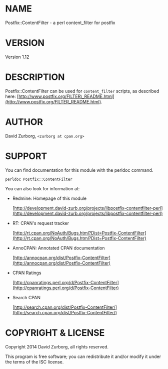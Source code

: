 # NAME

Postfix::ContentFilter - a perl content\_filter for postfix

# VERSION

Version 1.12

# DESCRIPTION

Postfix::ContentFilter can be used for `content_filter` scripts, as described here: [http://www.postfix.org/FILTER\_README.html](http://www.postfix.org/FILTER_README.html).

# AUTHOR

David Zurborg, `<zurborg at cpan.org>`

# SUPPORT

You can find documentation for this module with the perldoc command.

    perldoc Postfix::ContentFilter

You can also look for information at:

- Redmine: Homepage of this module

    [http://development.david-zurb.org/projects/libpostfix-contentfilter-perl](http://development.david-zurb.org/projects/libpostfix-contentfilter-perl)

- RT: CPAN's request tracker

    [http://rt.cpan.org/NoAuth/Bugs.html?Dist=Postfix-ContentFilter](http://rt.cpan.org/NoAuth/Bugs.html?Dist=Postfix-ContentFilter)

- AnnoCPAN: Annotated CPAN documentation

    [http://annocpan.org/dist/Postfix-ContentFilter](http://annocpan.org/dist/Postfix-ContentFilter)

- CPAN Ratings

    [http://cpanratings.perl.org/d/Postfix-ContentFilter](http://cpanratings.perl.org/d/Postfix-ContentFilter)

- Search CPAN

    [http://search.cpan.org/dist/Postfix-ContentFilter/](http://search.cpan.org/dist/Postfix-ContentFilter/)

# COPYRIGHT & LICENSE

Copyright 2014 David Zurborg, all rights reserved.

This program is free software; you can redistribute it and/or modify it under the terms of the ISC license.
